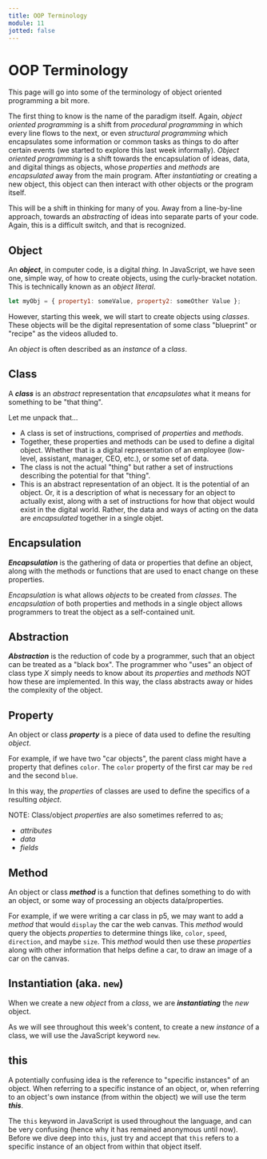 ```yaml
---
title: OOP Terminology
module: 11
jotted: false
---
```



# OOP Terminology

This page will go into some of the terminology of object oriented programming a bit more.

The first thing to know is the name of the paradigm itself. Again, _object oriented programming_ is a shift from _procedural programming_ in which every line flows to the next, or even _structural programming_ which encapsulates some information or common tasks as things to do after certain events (we started to explore this last week informally). _Object oriented programming_ is a shift towards the encapsulation of ideas, data, and digital things as objects, whose _properties_ and _methods_ are _encapsulated_ away from the main program. After _instantiating_ or creating a new object, this object can then interact with other objects or the program itself.

This will be a shift in thinking for many of you. Away from a line-by-line approach, towards an _abstracting_ of ideas into separate parts of your code. Again, this is a difficult switch, and that is recognized.


## Object

An **_object_**, in computer code, is a digital _thing_. In JavaScript, we have seen one, simple way, of how to create objects, using the curly-bracket notation. This is technically known as an _object literal_.

```js
let myObj = { property1: someValue, property2: someOther Value };
```

However, starting this week, we will start to create objects using _classes_. These objects will be the digital representation of some class "blueprint" or "recipe" as the videos alluded to.

An _object_ is often described as an _instance_ of a _class_.


## Class

A **_class_** is an _abstract_ representation that _encapsulates_ what it means for something to be "that thing".

Let me unpack that...

- A class is set of instructions, comprised of _properties_ and _methods_.
- Together, these properties and methods can be used to define a digital object. Whether that is a digital representation of an employee (low-level, assistant, manager, CEO, etc.), or some set of data.
- The class is not the actual "thing" but rather a set of instructions describing the potential for that "thing".
- This is an abstract representation of an object. It is the potential of an object. Or, it is a description of what is necessary for an object to actually exist, along with a set of instructions for how that object would exist in the digital world. Rather, the data and ways of acting on the data are _encapsulated_ together in a single objet.


## Encapsulation

**_Encapsulation_** is the gathering of data or properties that define an object, along with the methods or functions that are used to enact change on these properties.

_Encapsulation_ is what allows _objects_ to be created from _classes_. The _encapsulation_ of both properties and methods in a single object allows programmers to treat the object as a self-contained unit.


## Abstraction

**_Abstraction_** is the reduction of code by a programmer, such that an object can be treated as a "black box". The programmer who "uses" an object of class type _X_ simply needs to know about its _properties_ and _methods_ NOT how these are implemented. In this way, the class abstracts away or hides the complexity of the object.


## Property

An object or class **_property_** is a piece of data used to define the resulting _object_.

For example, if we have two "car objects", the parent class might have a property that defines `color`. The `color` property of the first car may be `red` and the second `blue`.

In this way, the _properties_ of classes are used to define the specifics of a resulting _object_.

NOTE: Class/object _properties_ are also sometimes referred to as;

- _attributes_
- _data_
- _fields_


## Method

An object or class **_method_** is a function that defines something to do with an object, or some way of processing an objects data/properties.

For example, if we were writing a car class in p5, we may want to add a _method_ that would `display` the car the web canvas. This _method_ would query the objects _properties_ to determine things like, `color`, `speed`, `direction`, and maybe `size`. This _method_ would then use these _properties_ along with other information that helps define a car, to draw an image of a car on the canvas.


## Instantiation (aka. `new`)

When we create a new _object_ from a _class_, we are **_instantiating_** the _new_ object.

As we will see throughout this week's content, to create a new _instance_ of a class, we will use the JavaScript keyword `new`.


## this

A potentially confusing idea is the reference to "specific instances" of an object. When referring to a specific instance of an object, or, when referring to an object's own instance (from within the object) we will use the term **_this_**.

The `this` keyword in JavaScript is used throughout the language, and can be very confusing (hence why it has remained anonymous until now). Before we dive deep into `this`, just try and accept that `this` refers to a specific instance of an object from within that object itself. 
